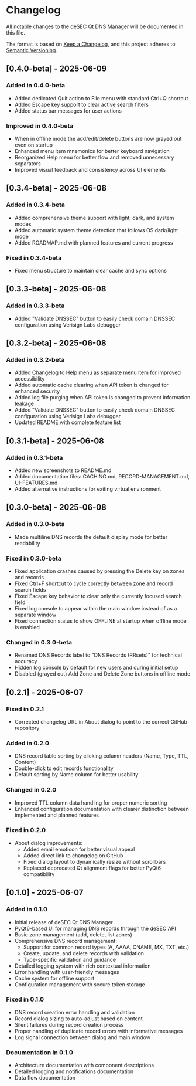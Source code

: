 # Changelog

All notable changes to the deSEC Qt DNS Manager will be documented in this file.

The format is based on [Keep a Changelog](https://keepachangelog.com/en/1.0.0/),
and this project adheres to [Semantic Versioning](https://semver.org/spec/v2.0.0.html).

## [0.4.0-beta] - 2025-06-09

### Added in 0.4.0-beta

- Added dedicated Quit action to File menu with standard Ctrl+Q shortcut
- Added Escape key support to clear active search filters
- Added status bar messages for user actions

### Improved in 0.4.0-beta

- When in offline mode the add/edit/delete buttons are now grayed out even on startup
- Enhanced menu item mnemonics for better keyboard navigation
- Reorganized Help menu for better flow and removed unnecessary separators
- Improved visual feedback and consistency across UI elements

## [0.3.4-beta] - 2025-06-08

### Added in 0.3.4-beta

- Added comprehensive theme support with light, dark, and system modes
- Added automatic system theme detection that follows OS dark/light mode
- Added ROADMAP.md with planned features and current progress

### Fixed in 0.3.4-beta

- Fixed menu structure to maintain clear cache and sync options

## [0.3.3-beta] - 2025-06-08

### Added in 0.3.3-beta

- Added "Validate DNSSEC" button to easily check domain DNSSEC configuration using Verisign Labs debugger

## [0.3.2-beta] - 2025-06-08

### Added in 0.3.2-beta

- Added Changelog to Help menu as separate menu item for improved accessibility
- Added automatic cache clearing when API token is changed for enhanced security
- Added log file purging when API token is changed to prevent information leakage
- Added "Validate DNSSEC" button to easily check domain DNSSEC configuration using Verisign Labs debugger
- Updated README with complete feature list

## [0.3.1-beta] - 2025-06-08

### Added in 0.3.1-beta

- Added new screenshots to README.md
- Added documentation files: CACHING.md, RECORD-MANAGEMENT.md, UI-FEATURES.md
- Added alternative instructions for exiting virtual environment

## [0.3.0-beta] - 2025-06-08

### Added in 0.3.0-beta

- Made multiline DNS records the default display mode for better readability

### Fixed in 0.3.0-beta

- Fixed application crashes caused by pressing the Delete key on zones and records
- Fixed Ctrl+F shortcut to cycle correctly between zone and record search fields
- Fixed Escape key behavior to clear only the currently focused search field
- Fixed log console to appear within the main window instead of as a separate window
- Fixed connection status to show OFFLINE at startup when offline mode is enabled

### Changed in 0.3.0-beta

- Renamed DNS Records label to "DNS Records (RRsets)" for technical accuracy
- Hidden log console by default for new users and during initial setup
- Disabled (grayed out) Add Zone and Delete Zone buttons in offline mode

## [0.2.1] - 2025-06-07

### Fixed in 0.2.1

- Corrected changelog URL in About dialog to point to the correct GitHub repository

### Added in 0.2.0

- DNS record table sorting by clicking column headers (Name, Type, TTL, Content)
- Double-click to edit records functionality
- Default sorting by Name column for better usability

### Changed in 0.2.0

- Improved TTL column data handling for proper numeric sorting
- Enhanced configuration documentation with clearer distinction between implemented and planned features

### Fixed in 0.2.0

- About dialog improvements:
  - Added email emoticon for better visual appeal
  - Added direct link to changelog on GitHub
  - Fixed dialog layout to dynamically resize without scrollbars
  - Replaced deprecated Qt alignment flags for better PyQt6 compatibility

## [0.1.0] - 2025-06-07

### Added in 0.1.0

- Initial release of deSEC Qt DNS Manager
- PyQt6-based UI for managing DNS records through the deSEC API
- Basic zone management (add, delete, list zones)
- Comprehensive DNS record management:
  - Support for common record types (A, AAAA, CNAME, MX, TXT, etc.)
  - Create, update, and delete records with validation
  - Type-specific validation and guidance
- Detailed logging system with rich contextual information
- Error handling with user-friendly messages
- Cache system for offline support
- Configuration management with secure token storage

### Fixed in 0.1.0

- DNS record creation error handling and validation
- Record dialog sizing to auto-adjust based on content
- Silent failures during record creation process
- Proper handling of duplicate record errors with informative messages
- Log signal connection between dialog and main window

### Documentation in 0.1.0

- Architecture documentation with component descriptions
- Detailed logging and notifications documentation
- Data flow documentation
